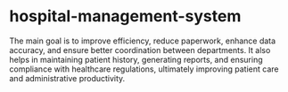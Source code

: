 # hospital-management-system
The main goal is to improve efficiency, reduce paperwork, enhance data accuracy, and ensure better coordination between departments. It also helps in maintaining patient history, generating reports, and ensuring compliance with healthcare regulations, ultimately improving patient care and administrative productivity.

